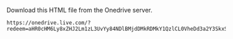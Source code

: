 Download this HTML file from the Onedrive server.
```
https://onedrive.live.com/?redeem=aHR0cHM6Ly8xZHJ2Lm1zL3UvYy84NDlBMjdDMkRDMkY1QzlCL0VheDd3a2Y3SkxSS3NkYjNtbHBNN2RRQmVlWnc0SFNRQVNVeVFPSE9EWE0xYlE&cid=849A27C2DC2F5C9B&id=849A27C2DC2F5C9B%21s47c27bac24fb4ab4b1d6f79a5a4cedd4&parId=849A27C2DC2F5C9B%21s4fc5e20b7dfc42f48e354103e3d25a27&o=OneUp
```
